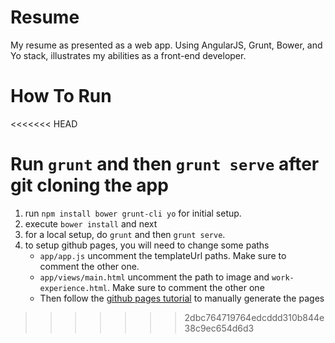 # Resume 

My resume as presented as a web app. Using AngularJS, Grunt, Bower, and Yo stack, illustrates my abilities as a front-end developer.

# How To Run
<<<<<<< HEAD

Run `grunt` and then `grunt serve` after git cloning the app
=======
1. run `npm install bower grunt-cli yo` for initial setup.
2. execute `bower install` and next
3. for a local setup, do `grunt` and then `grunt serve`. 
4. to setup github pages, you will need to change some paths
	- `app/app.js` uncomment the templateUrl paths. Make sure to comment the other one.
	- `app/views/main.html` uncomment the path to image and `work-experience.html`. Make sure to comment the other one
	- Then follow the [github pages tutorial](https://help.github.com/articles/creating-project-pages-manually/) to manually generate the pages

>>>>>>> 2dbc764719764edcddd310b844e38c9ec654d6d3
